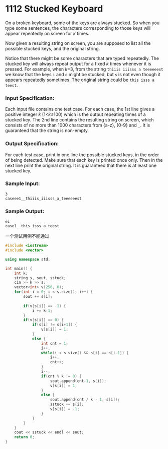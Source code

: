 # 1112 Stucked Keyboard

On a broken keyboard, some of the keys are always stucked. So when you type some sentences, the characters corresponding to those keys will appear repeatedly on screen for *k* times.

Now given a resulting string on screen, you are supposed to list all the possible stucked keys, and the original string.

Notice that there might be some characters that are typed repeatedly. The stucked key will always repeat output for a fixed *k* times whenever it is pressed. For example, when *k*=3, from the string `thiiis iiisss a teeeeeest` we know that the keys `i` and `e` might be stucked, but `s` is not even though it appears repeatedly sometimes. The original string could be `this isss a teest`.

### Input Specification:

Each input file contains one test case. For each case, the 1st line gives a positive integer *k* (1<*k*≤100) which is the output repeating times of a stucked key. The 2nd line contains the resulting string on screen, which consists of no more than 1000 characters from {a-z}, {0-9} and `_`. It is guaranteed that the string is non-empty.

### Output Specification:

For each test case, print in one line the possible stucked keys, in the order of being detected. Make sure that each key is printed once only. Then in the next line print the original string. It is guaranteed that there is at least one stucked key.

### Sample Input:

```in
3
caseee1__thiiis_iiisss_a_teeeeeest          
```

### Sample Output:

```out
ei
case1__this_isss_a_teest
```



一个测试用例不能通过

```c++
#include <iostream>
#include <vector>

using namespace std;

int main() {
	int k;
	string s, sout, sstuck;
	cin >> k >> s;
	vector<int> v(256, 0);
	for(int i = 0; i < s.size(); i++) {
		sout += s[i];
		
		if(v[s[i]] == -1) {
			i += k-1;
		}
		if(v[s[i]] == 0) {
			if(s[i] != s[i+1]) {
				v[s[i]] = 1;
			}				
			else {
				int cnt = 1;
				i++;
				while(i < s.size() && s[i] == s[i-1]) {
					i++;
					cnt++;
				}
				i--;
				if(cnt % k != 0) {
					sout.append(cnt-1, s[i]);
					v[s[i]] = 1;
				}
				else {
					sout.append(cnt / k - 1, s[i]);
					sstuck += s[i];
					v[s[i]] = -1;
				}
			}
		}		
	}
	cout << sstuck << endl << sout;
	return 0;
} 
```

